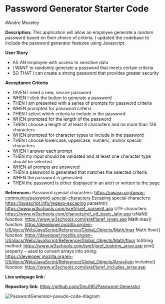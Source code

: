 # Password Generator Starter Code
#Andre Moseley

**Description:** 
This application will allow an employee generate a random password based on their choice of criteria. I updated the codebase to include the password generator features using Javascript.

**User Story**
- AS AN employee with access to sensitive data
- I WANT to randomly generate a password that meets certain criteria
- SO THAT I can create a strong password that provides greater security

**Acceptance Criteria**
- GIVEN I need a new, secure password
- WHEN I click the button to generate a password
- THEN I am presented with a series of prompts for password criteria
- WHEN prompted for password criteria
- THEN I select which criteria to include in the password
- WHEN prompted for the length of the password
- THEN I choose a length of at least 8 characters and no more than 128 characters
- WHEN prompted for character types to include in the password
- THEN I choose lowercase, uppercase, numeric, and/or special characters
- WHEN I answer each prompt
- THEN my input should be validated and at least one character type should be selected
- WHEN all prompts are answered
- THEN a password is generated that matches the selected criteria
- WHEN the password is generated
- THEN the password is either displayed in an alert or written to the page

**References:** 
Password cpecial characters: https://owasp.org/www-community/password-special-characters
Escaping special characters: https://javascript.info/regexp-escaping
parseInt(): https://www.w3schools.com/jsref/jsref_parseint.asp
UTF characters: https://www.w3schools.com/charsets/ref_utf_basic_latin.asp
isNaN() function: https://www.w3schools.com/jsref/jsref_isnan.asp
Math.max() function: https://developer.mozilla.org/en-US/docs/Web/JavaScript/Reference/Global_Objects/Math/max
Math.floor() function: https://developer.mozilla.org/en-US/docs/Web/JavaScript/Reference/Global_Objects/Math/floor
toString method: https://www.w3schools.com/jsref/jsref_tostring_array.asp
join() property - used to convert arrays into string: https://developer.mozilla.org/en-US/docs/Web/JavaScript/Reference/Global_Objects/Array/join
includes() function: https://www.w3schools.com/jsref/jsref_includes_array.asp

**Live webpage link:**

**Repository link:** https://github.com/DreJI95/Password-Generator

![PasswordGenerator-pseudo-code-diagram](https://user-images.githubusercontent.com/76451565/111092057-58730700-850b-11eb-9ad5-e4d087e44e03.png)
